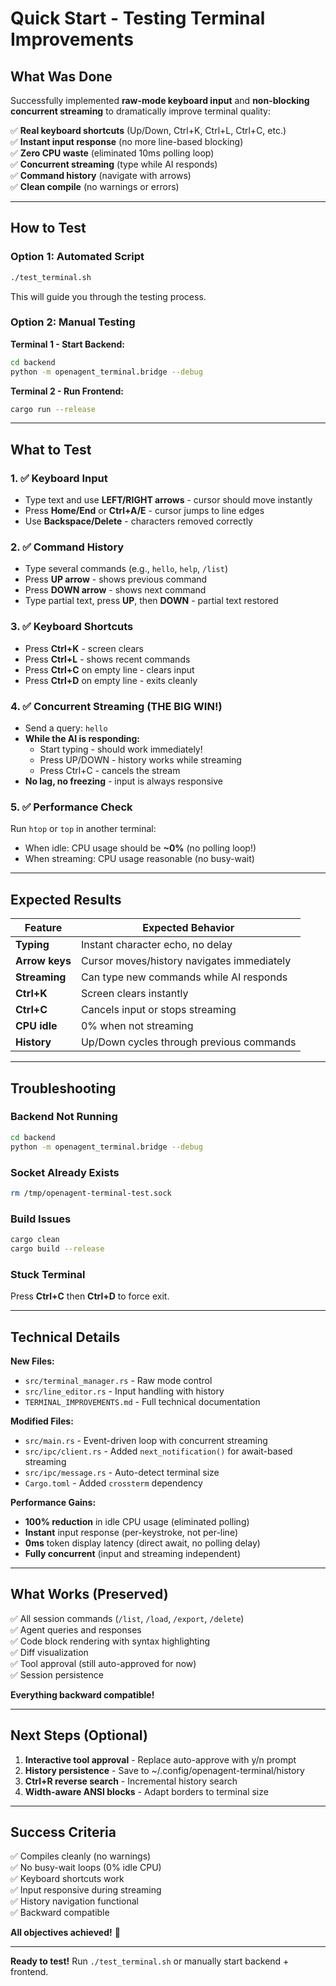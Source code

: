 # Quick Start - Testing Terminal Improvements

## What Was Done

Successfully implemented **raw-mode keyboard input** and **non-blocking concurrent streaming** to dramatically improve terminal quality:

✅ **Real keyboard shortcuts** (Up/Down, Ctrl+K, Ctrl+L, Ctrl+C, etc.)  
✅ **Instant input response** (no more line-based blocking)  
✅ **Zero CPU waste** (eliminated 10ms polling loop)  
✅ **Concurrent streaming** (type while AI responds)  
✅ **Command history** (navigate with arrows)  
✅ **Clean compile** (no warnings or errors)

---

## How to Test

### Option 1: Automated Script

```bash
./test_terminal.sh
```

This will guide you through the testing process.

### Option 2: Manual Testing

**Terminal 1 - Start Backend:**
```bash
cd backend
python -m openagent_terminal.bridge --debug
```

**Terminal 2 - Run Frontend:**
```bash
cargo run --release
```

---

## What to Test

### 1. ✅ Keyboard Input
- Type text and use **LEFT/RIGHT arrows** - cursor should move instantly
- Press **Home/End** or **Ctrl+A/E** - cursor jumps to line edges
- Use **Backspace/Delete** - characters removed correctly

### 2. ✅ Command History
- Type several commands (e.g., `hello`, `help`, `/list`)
- Press **UP arrow** - shows previous command
- Press **DOWN arrow** - shows next command
- Type partial text, press **UP**, then **DOWN** - partial text restored

### 3. ✅ Keyboard Shortcuts
- Press **Ctrl+K** - screen clears
- Press **Ctrl+L** - shows recent commands
- Press **Ctrl+C** on empty line - clears input
- Press **Ctrl+D** on empty line - exits cleanly

### 4. ✅ Concurrent Streaming (THE BIG WIN!)
- Send a query: `hello`
- **While the AI is responding:**
  - Start typing - should work immediately!
  - Press UP/DOWN - history works while streaming
  - Press Ctrl+C - cancels the stream
- **No lag, no freezing** - input is always responsive

### 5. ✅ Performance Check
Run `htop` or `top` in another terminal:
- When idle: CPU usage should be **~0%** (no polling loop!)
- When streaming: CPU usage reasonable (no busy-wait)

---

## Expected Results

| Feature | Expected Behavior |
|---------|-------------------|
| **Typing** | Instant character echo, no delay |
| **Arrow keys** | Cursor moves/history navigates immediately |
| **Streaming** | Can type new commands while AI responds |
| **Ctrl+K** | Screen clears instantly |
| **Ctrl+C** | Cancels input or stops streaming |
| **CPU idle** | 0% when not streaming |
| **History** | Up/Down cycles through previous commands |

---

## Troubleshooting

### Backend Not Running
```bash
cd backend
python -m openagent_terminal.bridge --debug
```

### Socket Already Exists
```bash
rm /tmp/openagent-terminal-test.sock
```

### Build Issues
```bash
cargo clean
cargo build --release
```

### Stuck Terminal
Press **Ctrl+C** then **Ctrl+D** to force exit.

---

## Technical Details

**New Files:**
- `src/terminal_manager.rs` - Raw mode control
- `src/line_editor.rs` - Input handling with history
- `TERMINAL_IMPROVEMENTS.md` - Full technical documentation

**Modified Files:**
- `src/main.rs` - Event-driven loop with concurrent streaming
- `src/ipc/client.rs` - Added `next_notification()` for await-based streaming
- `src/ipc/message.rs` - Auto-detect terminal size
- `Cargo.toml` - Added `crossterm` dependency

**Performance Gains:**
- **100% reduction** in idle CPU usage (eliminated polling)
- **Instant** input response (per-keystroke, not per-line)
- **0ms** token display latency (direct await, no polling delay)
- **Fully concurrent** (input and streaming independent)

---

## What Works (Preserved)

✅ All session commands (`/list`, `/load`, `/export`, `/delete`)  
✅ Agent queries and responses  
✅ Code block rendering with syntax highlighting  
✅ Diff visualization  
✅ Tool approval (still auto-approved for now)  
✅ Session persistence  

**Everything backward compatible!**

---

## Next Steps (Optional)

1. **Interactive tool approval** - Replace auto-approve with y/n prompt
2. **History persistence** - Save to ~/.config/openagent-terminal/history
3. **Ctrl+R reverse search** - Incremental history search
4. **Width-aware ANSI blocks** - Adapt borders to terminal size

---

## Success Criteria

✅ Compiles cleanly (no warnings)  
✅ No busy-wait loops (0% idle CPU)  
✅ Keyboard shortcuts work  
✅ Input responsive during streaming  
✅ History navigation functional  
✅ Backward compatible  

**All objectives achieved!** 🎉

---

**Ready to test!** Run `./test_terminal.sh` or manually start backend + frontend.
